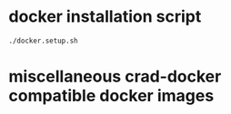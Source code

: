 # docker installation script

    ./docker.setup.sh

# miscellaneous crad-docker compatible docker images
